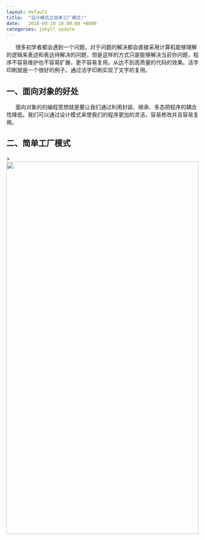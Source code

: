 ```yaml
---
layout: default
title:  "设计模式之简单工厂模式!"
date:   2018-09-20 10:00:00 +0800
categories: jekyll update
---
```

&nbsp;&nbsp;&nbsp;&nbsp;&nbsp;&nbsp;很多初学者都会遇到一个问题，对于问题的解决都会直接采用计算机能够理解的逻辑来表述和表达待解决的问题，但是这样的方式只是能够解决当前你问题，程序不容易维护也不容易扩展，更不容易复用。从达不到高质量的代码的效果。活字印刷就是一个很好的例子。通过活字印刷实现了文字的复用。
<h2>一、面向对象的好处</h2>
&nbsp;&nbsp;&nbsp;&nbsp;&nbsp;&nbsp;面向对象的的编程思想就是要让我们通过利用封装、继承、多态把程序的耦合性降低。我们可以通过设计模式来使我们的程序更加的灵活，容易修改并且容易复用。
<h2>二、简单工厂模式</h2>>
<img src="https://xukaizhong188.github.io/xukaizhong.github.io/assets/postImages/2018-09-08/pic5.jpg" width = "100%" height = "50%"  />

